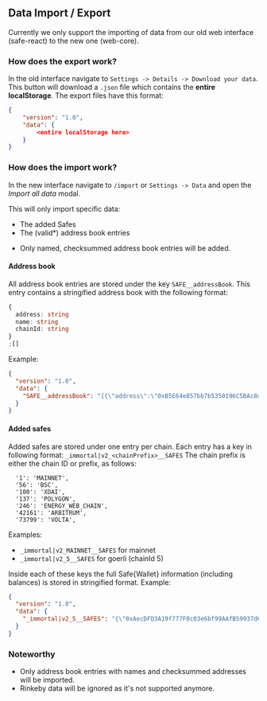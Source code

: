 ## Data Import / Export

Currently we only support the importing of data from our old web interface (safe-react) to the new one (web-core).

### How does the export work?

In the old interface navigate to `Settings -> Details -> Download your data`. This button will download a `.json` file which contains the **entire localStorage**.
The export files have this format:

```json
{
    "version": "1.0",
    "data": {
        <entire localStorage here>
    }
}
```

### How does the import work?

In the new interface navigate to `/import` or `Settings -> Data` and open the _Import all data_ modal.

This will only import specific data:

- The added Safes
- The (valid\*) address book entries

* Only named, checksummed address book entries will be added.

#### Address book

All address book entries are stored under the key `SAFE__addressBook`.
This entry contains a stringified address book with the following format:

```ts
{
  address: string
  name: string
  chainId: string
}
;[]
```

Example:

```json
{
  "version": "1.0",
  "data": {
    "SAFE__addressBook": "[{\"address\":\"0xB5E64e857bb7b5350196C5BAc8d639ceC1072745\",\"name\":\"Testname\",\"chainId\":\"5\"},{\"address\":\"0x08f6466dD7891ac9A60C769c7521b0CF2F60c153\",\"name\":\"authentic-goerli-safe\",\"chainId\":\"5\"}]"
  }
}
```

#### Added safes

Added safes are stored under one entry per chain.
Each entry has a key in following format: `_immortal|v2_<chainPrefix>__SAFES`
The chain prefix is either the chain ID or prefix, as follows:

```
  '1': 'MAINNET',
  '56': 'BSC',
  '100': 'XDAI',
  '137': 'POLYGON',
  '246': 'ENERGY_WEB_CHAIN',
  '42161': 'ARBITRUM',
  '73799': 'VOLTA',
```

Examples:

- `_immortal|v2_MAINNET__SAFES` for mainnet
- `_immortal|v2_5__SAFES` for goerli (chainId 5)

Inside each of these keys the full Safe{Wallet} information (including balances) is stored in stringified format.
Example:

```json
{
  "version": "1.0",
  "data": {
    "_immortal|v2_5__SAFES": "{\"0xAecDFD3A19f777F0c03e6bf99AAfB59937d6467b\":{\"address\":\"0xAecDFD3A19f777F0c03e6bf99AAfB59937d6467b\",\"chainId\":\"5\",\"threshold\":2,\"ethBalance\":\"0.3\",\"totalFiatBalance\":\"435.08\",\"owners\":[\"0x3819b800c67Be64029C1393c8b2e0d0d627dADE2\",\"0x954cD69f0E902439f99156e3eeDA080752c08401\",\"0xB5E64e857bb7b5350196C5BAc8d639ceC1072745\"],\"modules\":[],\"spendingLimits\":[],\"balances\":[{\"tokenAddress\":\"0x0000000000000000000000000000000000000000\",\"fiatBalance\":\"435.08100\",\"tokenBalance\":\"0.3\"},{\"tokenAddress\":\"0x61fD3b6d656F39395e32f46E2050953376c3f5Ff\",\"fiatBalance\":\"0.00000\",\"tokenBalance\":\"22405.086233211233211233\"}],\"implementation\":{\"value\":\"0x3E5c63644E683549055b9Be8653de26E0B4CD36E\"},\"loaded\":true,\"nonce\":1,\"currentVersion\":\"1.3.0+L2\",\"needsUpdate\":false,\"featuresEnabled\":[\"CONTRACT_INTERACTION\",\"DOMAIN_LOOKUP\",\"EIP1559\",\"ERC721\",\"SAFE_APPS\",\"SAFE_TX_GAS_OPTIONAL\",\"SPENDING_LIMIT\",\"TX_SIMULATION\",\"WARNING_BANNER\"],\"loadedViaUrl\":false,\"guard\":\"\",\"collectiblesTag\":\"1667921524\",\"txQueuedTag\":\"1667921524\",\"txHistoryTag\":\"1667400927\"}}"
  }
}
```

### Noteworthy

- Only address book entries with names and checksummed addresses will be imported.
- Rinkeby data will be ignored as it's not supported anymore.
